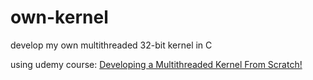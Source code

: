 # own-kernel

develop my own multithreaded 32-bit kernel in C

using udemy course:
[Developing a Multithreaded Kernel From Scratch!](https://www.udemy.com/course/developing-a-multithreaded-kernel-from-scratch/)
